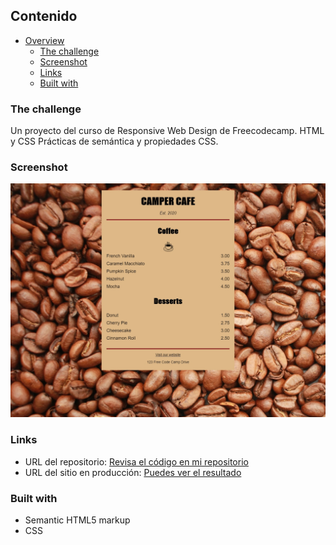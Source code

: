 
## Contenido

- [Overview](#overview)
  - [The challenge](#the-challenge)
  - [Screenshot](#screenshot)
  - [Links](#links)
  - [Built with](#built-with)


### The challenge

Un proyecto del curso de Responsive Web Design de Freecodecamp. HTML y CSS Prácticas de semántica y propiedades CSS.

### Screenshot

![](/images/screenshot.jpg)



### Links

- URL del repositorio: [Revisa el código en mi repositorio](https://github.com/oscararroliga/campercafefcc/Intro-component-with-sign-up-form)
- URL del sitio en producción: [Puedes ver el resultado](https://signup-form-challenge.netlify.app/)


### Built with

- Semantic HTML5 markup
- CSS 




 


